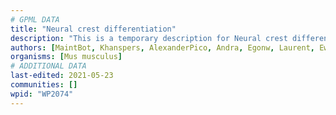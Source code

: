 ```yaml
---
# GPML DATA
title: "Neural crest differentiation"
description: "This is a temporary description for Neural crest differentiation"
authors: [MaintBot, Khanspers, AlexanderPico, Andra, Egonw, Laurent, Eweitz]
organisms: [Mus musculus]
# ADDITIONAL DATA
last-edited: 2021-05-23
communities: []
wpid: "WP2074"
---
```

